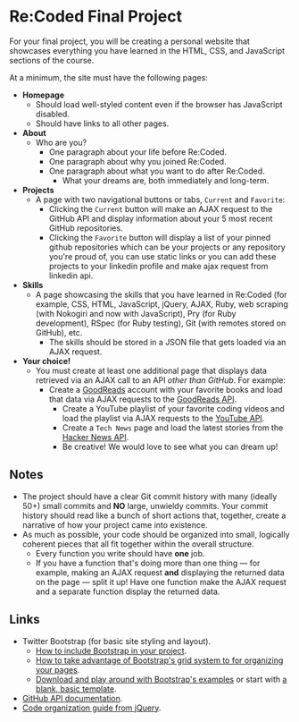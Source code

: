 # Re:Coded Final Project

For your final project, you will be creating a personal website that showcases everything you have learned in the HTML, CSS, and JavaScript sections of the course.

At a minimum, the site must have the following pages:
 - **Homepage**
   + Should load well-styled content even if the browser has JavaScript disabled.
   + Should have links to all other pages.
 - **About**
   + Who are you?
     * One paragraph about your life before Re:Coded.
     * One paragraph about why you joined Re:Coded.
     * One paragraph about what you want to do after Re:Coded.
       - What your dreams are, both immediately and long-term.
 - **Projects**
   + A page with two navigational buttons or tabs, `Current` and `Favorite`:
     * Clicking the `Current` button will make an AJAX request to the GitHub API and display information about your 5 most recent GitHub repositories.
     * Clicking the `Favorite` button will display a list of your pinned github repositories which can be your projects or any repository you're proud of, you can use static links or you can add these projects to your linkedin profile and make ajax request from linkedin api.
 - **Skills**
   + A page showcasing the skills that you have learned in Re:Coded (for example, CSS, HTML, JavaScript, jQuery, AJAX, Ruby, web scraping (with Nokogiri and now with JavaScript), Pry (for Ruby development), RSpec (for Ruby testing), Git (with remotes stored on GitHub), etc.
     * The skills should be stored in a JSON file that gets loaded via an AJAX request.
 - **Your choice!**
   + You must create at least one additional page that displays data retrieved via an AJAX call to an API *other than GitHub*. For example:
     * Create a [GoodReads](https://www.goodreads.com/) account with your favorite books and load that data via AJAX requests to the [GoodReads API](https://www.goodreads.com/api).
       - Create a YouTube playlist of your favorite coding videos and load the playlist via AJAX requests to the [YouTube API](https://developers.google.com/youtube/).
       - Create a `Tech News` page and load the latest stories from the [Hacker News API](https://github.com/HackerNews/API).
       - Be creative! We would love to see what you can dream up!

## Notes
 - The project should have a clear Git commit history with many (ideally 50+) small commits and **NO** large, unwieldy commits. Your commit history should read like a bunch of short actions that, together, create a narrative of how your project came into existence.
 - As much as possible, your code should be organized into small, logically coherent pieces that all fit together within the overall structure.
   + Every function you write should have **one** job.
   + If you have a function that's doing more than one thing — for example, making an AJAX request **and** displaying the returned data on the page — split it up! Have one function make the AJAX request and a separate function display the returned data.

## Links
 - Twitter Bootstrap (for basic site styling and layout).
   + [How to include Bootstrap in your project](http://getbootstrap.com/getting-started/).
   + [How to take advantage of Bootstrap's grid system to for organizing your pages](http://getbootstrap.com/css/#grid).
   + [Download and play around with Bootstrap's examples](http://getbootstrap.com/getting-started/#examples) or start with [a blank, basic template](http://getbootstrap.com/getting-started/#template).
 - [GitHub API documentation](https://developer.github.com/v3/).
 - [Code organization guide from jQuery](https://learn.jquery.com/code-organization/).
